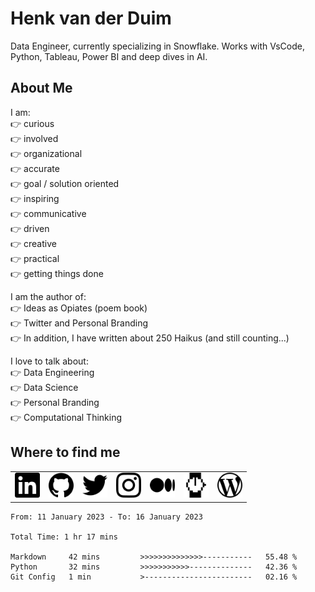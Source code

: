 # Henk van der Duim
Data Engineer, currently specializing in Snowflake. Works with VsCode, Python, Tableau, Power BI and deep dives in AI.  

## About Me  
I am:  
👉 curious  
👉 involved  
👉 organizational  
👉 accurate  
👉 goal / solution oriented  
👉 inspiring  
👉 communicative  
👉 driven  
👉 creative  
👉 practical  
👉 getting things done  

I am the author of:  
👉 Ideas as Opiates (poem book)  
👉 Twitter and Personal Branding  
👉 In addition, I have written about 250 Haikus (and still counting...) 

I love to talk about:  
👉 Data Engineering  
👉 Data Science  
👉 Personal Branding  
👉 Computational Thinking  

## Where to find me  
<table>
 <tr>
  <td><a href="https://www.linkedin.com/in/henkvanderduim/"><img src="pictures/linkedin.svg" alt="LinkedIn" width="40"></a></td>
  <td><a href="https://github.com/henkvanderduim"><img src="pictures/github.svg" alt="GitHub" width="40"></a></td>
  <td><a href="https://twitter.com/henkvanderduim"><img src="pictures/twitter.svg" alt="Twitter" width="40"></a></td>
  <td><a href="https://instagram.com/henkvanderduim"><img src="pictures/instagram.svg" alt="Instagram" width="40"></a></td>
  <td><a href="https://medium.com/@henkvanderduim"><img src="pictures/medium.svg" alt="Medium" width="40"></a></td>
  <td><a href="https://hackernoon.com/u/paperhouse"><img src="pictures/hackernoon.svg" alt="Hackernoon" width="40"></a></td>
  <td><a href="https://www.henkvanderduim.nl"><img src="pictures/wordpress.svg" alt="Weblog" width="40"></a></td>
 </tr>
</table>  
<!--START_SECTION:waka-->

```text
From: 11 January 2023 - To: 16 January 2023

Total Time: 1 hr 17 mins

Markdown     42 mins         >>>>>>>>>>>>>>-----------   55.48 %
Python       32 mins         >>>>>>>>>>>--------------   42.36 %
Git Config   1 min           >------------------------   02.16 %
```

<!--END_SECTION:waka-->
